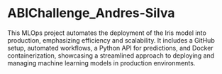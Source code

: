 # ABIChallenge_Andres-Silva
This MLOps project automates the deployment of the Iris model into production, emphasizing efficiency and scalability. It includes a GitHub setup, automated workflows, a Python API for predictions, and Docker containerization, showcasing a streamlined approach to deploying and managing machine learning models in production environments.
